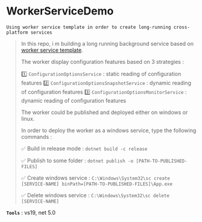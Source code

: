# WorkerServiceDemo
```
Using worker service template in order to create long-running cross-platform services
```

> In this repo, i m building a long running background service based on [worker service template](https://docs.microsoft.com/en-us/aspnet/core/fundamentals/host/hosted-services?view=aspnetcore-5.0&tabs=visual-studio#worker-service-template).
>
> The worker display configuration features based on 3 strategies :
>
> :one: `ConfigurationOptionsService` : static reading of configuration features
> :two: `ConfigurationOptionsSnapshotService` : dynamic reading of configuration features
> :three: `ConfigurationOptionsMonitorService` : dynamic reading of configuration features
>
> The worker could be published and deployed either on windows or linux. 
>
> In order to deploy the worker as a windows service, type the following commands :
>
> :white_check_mark: Build in release mode : `dotnet build -c release`
>
> :white_check_mark: Publish to some folder : `dotnet publish -o [PATH-TO-PUBLISHED-FILES]`
>
> :white_check_mark: Create windows service : `C:\Windows\System32\sc create [SERVICE-NAME] binPath=[PATH-TO-PUBLISHED-FILES]\App.exe`
>
> :white_check_mark: Delete windows service : `C:\Windows\System32\sc delete [SERVICE-NAME]`
>

**`Tools`** : vs19, net 5.0
